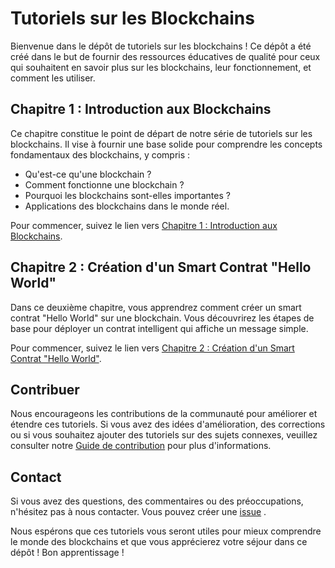 # Tutoriels sur les Blockchains

Bienvenue dans le dépôt de tutoriels sur les blockchains ! Ce dépôt a été créé dans le but de fournir des ressources éducatives de qualité pour ceux qui souhaitent en savoir plus sur les blockchains, leur fonctionnement, et comment les utiliser.

## Chapitre 1 : Introduction aux Blockchains

Ce chapitre constitue le point de départ de notre série de tutoriels sur les blockchains. Il vise à fournir une base solide pour comprendre les concepts fondamentaux des blockchains, y compris :

- Qu'est-ce qu'une blockchain ?
- Comment fonctionne une blockchain ?
- Pourquoi les blockchains sont-elles importantes ?
- Applications des blockchains dans le monde réel.

Pour commencer, suivez le lien vers [Chapitre 1 : Introduction aux Blockchains](chapitre1.md).

## Chapitre 2 : Création d'un Smart Contrat "Hello World"

Dans ce deuxième chapitre, vous apprendrez comment créer un smart contrat "Hello World" sur une blockchain. Vous découvrirez les étapes de base pour déployer un contrat intelligent qui affiche un message simple.

Pour commencer, suivez le lien vers [Chapitre 2 : Création d'un Smart Contrat "Hello World"](chapitre2.md).


## Contribuer

Nous encourageons les contributions de la communauté pour améliorer et étendre ces tutoriels. Si vous avez des idées d'amélioration, des corrections ou si vous souhaitez ajouter des tutoriels sur des sujets connexes, veuillez consulter notre [Guide de contribution](CONTRIBUTING.md) pour plus d'informations.

## Contact

Si vous avez des questions, des commentaires ou des préoccupations, n'hésitez pas à nous contacter. Vous pouvez créer une [issue](https://github.com/djtalez/tuto/issues) .

Nous espérons que ces tutoriels vous seront utiles pour mieux comprendre le monde des blockchains et que vous apprécierez votre séjour dans ce dépôt ! Bon apprentissage !
